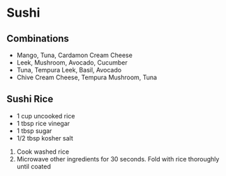 # Sushi

## Combinations

* Mango, Tuna, Cardamon Cream Cheese
* Leek, Mushroom, Avocado, Cucumber
* Tuna, Tempura Leek, Basil, Avocado
* Chive Cream Cheese, Tempura Mushroom, Tuna

## Sushi Rice

* 1 cup uncooked rice
* 1 tbsp rice vinegar
* 1 tbsp sugar
* 1/2 tbsp kosher salt

1. Cook washed rice
1. Microwave other ingredients for 30 seconds. Fold with rice thoroughly until coated
